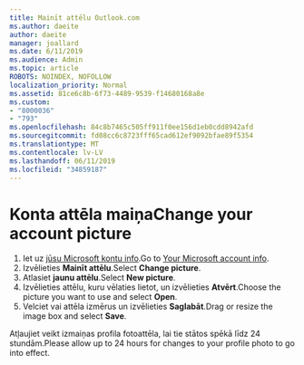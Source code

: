 ```yaml
---
title: Mainīt attēlu Outlook.com
ms.author: daeite
author: daeite
manager: joallard
ms.date: 6/11/2019
ms.audience: Admin
ms.topic: article
ROBOTS: NOINDEX, NOFOLLOW
localization_priority: Normal
ms.assetid: 81ce6c8b-6f73-4489-9539-f14680168a8e
ms.custom:
- "8000036"
- "793"
ms.openlocfilehash: 84c8b7465c505ff911f0ee156d1eb0cdd8942afd
ms.sourcegitcommit: fd08cc6c8723fff65cad612ef9092bfae89f5354
ms.translationtype: MT
ms.contentlocale: lv-LV
ms.lasthandoff: 06/11/2019
ms.locfileid: "34859187"
---
```

# <a name="change-your-account-picture"></a><span data-ttu-id="1b0a8-102">Konta attēla maiņa</span><span class="sxs-lookup"><span data-stu-id="1b0a8-102">Change your account picture</span></span>

1. <span data-ttu-id="1b0a8-103">Iet uz [jūsu Microsoft kontu info](https://go.microsoft.com/fwlink/p/?linkid=860841).</span><span class="sxs-lookup"><span data-stu-id="1b0a8-103">Go to [Your Microsoft account info](https://go.microsoft.com/fwlink/p/?linkid=860841).</span></span>
2. <span data-ttu-id="1b0a8-104">Izvēlieties **Mainīt attēlu**.</span><span class="sxs-lookup"><span data-stu-id="1b0a8-104">Select **Change picture**.</span></span>
3. <span data-ttu-id="1b0a8-105">Atlasiet **jaunu attēlu**.</span><span class="sxs-lookup"><span data-stu-id="1b0a8-105">Select **New picture**.</span></span>
4. <span data-ttu-id="1b0a8-106">Izvēlieties attēlu, kuru vēlaties lietot, un izvēlieties **Atvērt**.</span><span class="sxs-lookup"><span data-stu-id="1b0a8-106">Choose the picture you want to use and select **Open**.</span></span>
5. <span data-ttu-id="1b0a8-107">Velciet vai attēla izmērus un izvēlieties **Saglabāt**.</span><span class="sxs-lookup"><span data-stu-id="1b0a8-107">Drag or resize the image box and select **Save**.</span></span>

<span data-ttu-id="1b0a8-108">Atļaujiet veikt izmaiņas profila fotoattēla, lai tie stātos spēkā līdz 24 stundām.</span><span class="sxs-lookup"><span data-stu-id="1b0a8-108">Please allow up to 24 hours for changes to your profile photo to go into effect.</span></span>